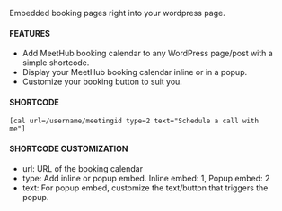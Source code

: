 Embedded booking pages right into your wordpress page.

#### FEATURES

- Add MeetHub booking calendar to any WordPress page/post with a simple shortcode.
- Display your MeetHub booking calendar inline or in a popup.
- Customize your booking button to suit you.

#### SHORTCODE

<code>[cal url=/username/meetingid type=2 text="Schedule a call with me"]</code>

#### SHORTCODE CUSTOMIZATION

- url: URL of the booking calendar
- type: Add inline or popup embed. Inline embed: 1, Popup embed: 2
- text: For popup embed, customize the text/button that triggers the popup.
